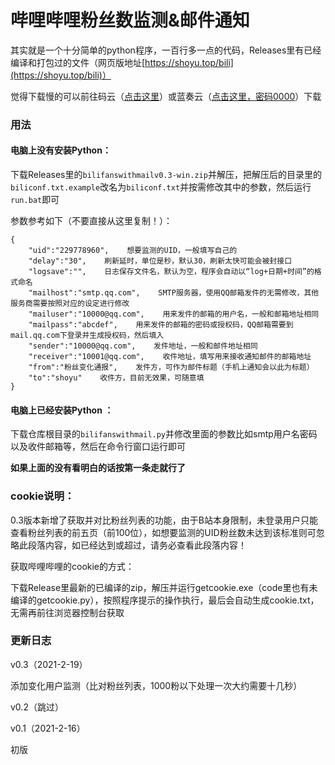 # 哔哩哔哩粉丝数监测&邮件通知

其实就是一个十分简单的python程序，一百行多一点的代码，Releases里有已经编译和打包过的文件（网页版地址[https://shoyu.top/bili](https://shoyu.top/bili)）

觉得下载慢的可以前往码云（[点击这里](https://gitee.com/shoyu3/bilifanswithmail)）或蓝奏云（[点击这里，密码0000](https://io3.lanzous.com/b0dwltk8j)）下载

### 用法

#### 电脑上没有安装Python：

下载Releases里的```bilifanswithmailv0.3-win.zip```并解压，把解压后的目录里的```biliconf.txt.example```改名为```biliconf.txt```并按需修改其中的参数，然后运行```run.bat```即可

参数参考如下（不要直接从这里复制！）：
```
{
    "uid":"229778960",    想要监测的UID，一般填写自己的
    "delay":"30",    刷新延时，单位是秒，默认30，刷新太快可能会被封接口
    "logsave":"",    日志保存文件名，默认为空，程序会自动以“log+日期+时间”的格式命名
    "mailhost":"smtp.qq.com",    SMTP服务器，使用QQ邮箱发件的无需修改，其他服务商需要按照对应的设定进行修改
    "mailuser":"10000@qq.com",    用来发件的邮箱的用户名，一般和邮箱地址相同
    "mailpass":"abcdef",    用来发件的邮箱的密码或授权码，QQ邮箱需要到mail.qq.com下登录并生成授权码，然后填入
    "sender":"10000@qq.com",    发件地址，一般和邮件地址相同
    "receiver":"10001@qq.com",    收件地址，填写用来接收通知邮件的邮箱地址
    "from":"粉丝变化通报",    发件方，可作为邮件标题（手机上通知会以此为标题）
    "to":"shoyu"    收件方，目前无效果，可随意填
}
```

#### 电脑上已经安装Python ：

下载仓库根目录的```bilifanswithmail.py```并修改里面的参数比如smtp用户名密码以及收件邮箱等，然后在命令行窗口运行即可

**如果上面的没有看明白的话按第一条走就行了**

### cookie说明：

0.3版本新增了获取并对比粉丝列表的功能，由于B站本身限制，未登录用户只能查看粉丝列表的前五页（前100位），如想要监测的UID粉丝数未达到该标准则可忽略此段落内容，如已经达到或超过，请务必查看此段落内容！

获取哔哩哔哩的cookie的方式：

下载Release里最新的已编译的zip，解压并运行getcookie.exe（code里也有未编译的getcookie.py），按照程序提示的操作执行，最后会自动生成cookie.txt，无需再前往浏览器控制台获取

### 更新日志

v0.3（2021-2-19）

添加变化用户监测（比对粉丝列表，1000粉以下处理一次大约需要十几秒）

v0.2（跳过）

v0.1（2021-2-16）

初版
